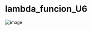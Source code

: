 # lambda_funcion_U6

![image](https://user-images.githubusercontent.com/91773368/212795998-d0f6211e-7e31-40be-8c05-461c5fb2dac9.png)
